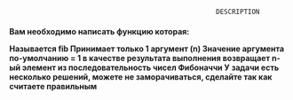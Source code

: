                                                 
                                                        DESCRIPTION                     

<h4>Вам необходимо написать функцию которая:

Называется fib
Принимает только 1 аргумент (n)
Значение аргумента по-умолчанию = 1
в качестве результата выполнения возвращает n-ый элемент из последовательность чисел Фибоначчи
У задачи есть несколько решений, можете не заморачиваться, сделайте так как считаете правильным
</h4>